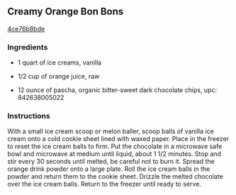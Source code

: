 ## Creamy Orange Bon Bons

[4ce76b8bde](http://www.foodnetwork.com/recipes/michael-chiarello/creamy-orange-bon-bons-recipe.html)

### Ingredients

 - 1 quart of ice creams, vanilla

 - 1/2 cup of orange juice, raw

 - 12 ounce of pascha, organic bitter-sweet dark chocolate chips, upc: 842638005022

### Instructions

With a small ice cream scoop or melon baller, scoop balls of vanilla ice cream onto a cold cookie sheet lined with waxed paper. Place in the freezer to reset the ice cream balls to firm. Put the chocolate in a microwave safe bowl and microwave at medium until liquid, about 1 1/2 minutes. Stop and stir every 30 seconds until melted, be careful not to burn it. Spread the orange drink powder onto a large plate. Roll the ice cream balls in the powder and return them to the cookie sheet. Drizzle the melted chocolate over the ice cream balls. Return to the freezer until ready to serve.